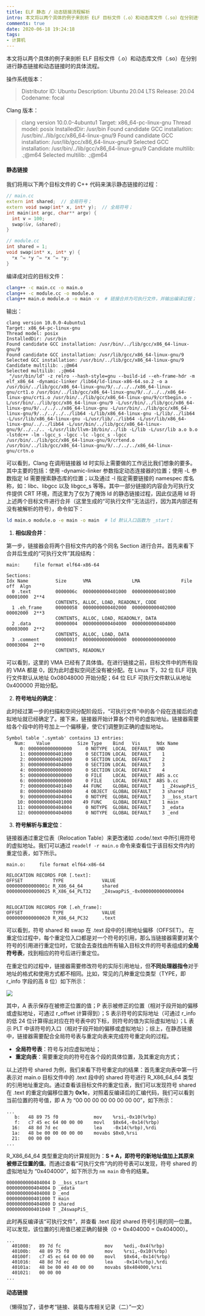 ```yaml
---
title: ELF 静态 / 动态链接流程解析
intro: 本文将以两个具体的例子来剖析 ELF 目标文件（.o）和动态库文件（.so）在分别进行静态链接和动态链接时的具体流程。
comments: true
date: 2020-06-18 19:24:18
tags:
- 计算机
---
```


本文将以两个具体的例子来剖析 ELF 目标文件（.o）和动态库文件（.so）在分别进行静态链接和动态链接时的具体流程。

操作系统版本：

> Distributor ID:	Ubuntu
Description:	Ubuntu 20.04 LTS
Release:	20.04
Codename:	focal

Clang 版本：

> clang version 10.0.0-4ubuntu1 
Target: x86_64-pc-linux-gnu
Thread model: posix
InstalledDir: /usr/bin
Found candidate GCC installation: /usr/bin/../lib/gcc/x86_64-linux-gnu/9
Found candidate GCC installation: /usr/lib/gcc/x86_64-linux-gnu/9
Selected GCC installation: /usr/bin/../lib/gcc/x86_64-linux-gnu/9
Candidate multilib: .;@m64
Selected multilib: .;@m64

#### 静态链接

我们将用以下两个目标文件的 C++ 代码来演示静态链接的过程：

```cpp
// main.cc
extern int shared;  // 全局符号；
extern void swap(int* x, int* y);  // 全局符号；
int main(int argc, char** argv) {
  int v = 100;
  swap(&v, &shared);
}

// module.cc
int shared = 1;
void swap(int* x, int* y) {
  *x ^= *y ^= *x ^= *y;
}
```

编译成对应的目标文件：

```bash
clang++ -c main.cc -o main.o
clang++ -c module.cc -o module.o
clang++ main.o module.o -o main -v  # 链接合并为可执行文件，并输出编译过程；
```

输出：

```text
clang version 10.0.0-4ubuntu1 
Target: x86_64-pc-linux-gnu
Thread model: posix
InstalledDir: /usr/bin
Found candidate GCC installation: /usr/bin/../lib/gcc/x86_64-linux-gnu/9
Found candidate GCC installation: /usr/lib/gcc/x86_64-linux-gnu/9
Selected GCC installation: /usr/bin/../lib/gcc/x86_64-linux-gnu/9
Candidate multilib: .;@m64
Selected multilib: .;@m64
 "/usr/bin/ld" -z relro --hash-style=gnu --build-id --eh-frame-hdr -m elf_x86_64 -dynamic-linker /lib64/ld-linux-x86-64.so.2 -o a /usr/bin/../lib/gcc/x86_64-linux-gnu/9/../../../x86_64-linux-gnu/crt1.o /usr/bin/../lib/gcc/x86_64-linux-gnu/9/../../../x86_64-linux-gnu/crti.o /usr/bin/../lib/gcc/x86_64-linux-gnu/9/crtbegin.o -L/usr/bin/../lib/gcc/x86_64-linux-gnu/9 -L/usr/bin/../lib/gcc/x86_64-linux-gnu/9/../../../x86_64-linux-gnu -L/usr/bin/../lib/gcc/x86_64-linux-gnu/9/../../../../lib64 -L/lib/x86_64-linux-gnu -L/lib/../lib64 -L/usr/lib/x86_64-linux-gnu -L/usr/lib/../lib64 -L/usr/lib/x86_64-linux-gnu/../../lib64 -L/usr/bin/../lib/gcc/x86_64-linux-gnu/9/../../.. -L/usr/lib/llvm-10/bin/../lib -L/lib -L/usr/lib a.o b.o -lstdc++ -lm -lgcc_s -lgcc -lc -lgcc_s -lgcc /usr/bin/../lib/gcc/x86_64-linux-gnu/9/crtend.o /usr/bin/../lib/gcc/x86_64-linux-gnu/9/../../../x86_64-linux-gnu/crtn.o
```

可以看到，Clang 在调用链接器 ld 时实际上需要做的工作远比我们想象的要多。其中主要的包括：使用 -dynamic-linker 参数指定动态连接器的位置；使用 -L 参数指定 ld 需要搜索静态库的位置；以及通过 -l 指定需要链接的 namespec 库名称，如：libc、libgcc 以及 libgcc_s 等等。其中一部分链接的内容会为可执行文件提供 CRT 环境，而这里为了仅为了掩饰 ld 的静态链接过程，因此仅适用 ld 将上述两个目标文件进行合并（这里生成的“可执行文件”无法运行，因为其内部还有没有被解析的符号），命令如下：

```bash
ld main.o module.o -e main -o main  # ld 默认入口函数为 _start；
```

1. **相似段合并**：

第一步，链接器会将两个目标文件内的各个同名 Section 进行合并。首先来看下合并后生成的“可执行文件”其段结构：

```text
main:     file format elf64-x86-64

Sections:
Idx Name          Size      VMA               LMA               File off  Algn
  0 .text         0000006c  0000000000401000  0000000000401000  00001000  2**4
                  CONTENTS, ALLOC, LOAD, READONLY, CODE
  1 .eh_frame     00000058  0000000000402000  0000000000402000  00002000  2**3
                  CONTENTS, ALLOC, LOAD, READONLY, DATA
  2 .data         00000004  0000000000404000  0000000000404000  00003000  2**2
                  CONTENTS, ALLOC, LOAD, DATA
  3 .comment      0000001f  0000000000000000  0000000000000000  00003004  2**0
                  CONTENTS, READONLY
```

可以看到，这里的 VMA 已经有了具体值。在进行链接之前，目标文件中的所有段的 VMA 都是 0，因为此时虚拟空间还没有被分配。在 Linux 下，32 位 ELF 可执行文件默认从地址 0x08048000 开始分配；64 位 ELF 可执行文件默认从地址 0x400000 开始分配。

2. **符号地址的确定**：

此时经过第一步的扫描和空间分配阶段后，“可执行文件”中的各个段在连接后的虚拟地址就已经确定了。接下来，链接器开始计算各个符号的虚拟地址。链接器需要给各个段中的符号加上一个偏移量，使它们调整到正确的虚拟地址。

```text
Symbol table '.symtab' contains 13 entries:
   Num:    Value          Size Type    Bind   Vis      Ndx Name
     0: 0000000000000000     0 NOTYPE  LOCAL  DEFAULT  UND 
     1: 0000000000401000     0 SECTION LOCAL  DEFAULT    1 
     2: 0000000000402000     0 SECTION LOCAL  DEFAULT    2 
     3: 0000000000404000     0 SECTION LOCAL  DEFAULT    3 
     4: 0000000000000000     0 SECTION LOCAL  DEFAULT    4 
     5: 0000000000000000     0 FILE    LOCAL  DEFAULT  ABS a.cc
     6: 0000000000000000     0 FILE    LOCAL  DEFAULT  ABS b.cc
     7: 0000000000401040    44 FUNC    GLOBAL DEFAULT    1 _Z4swapPiS_
     8: 0000000000404000     4 OBJECT  GLOBAL DEFAULT    3 shared
     9: 0000000000404004     0 NOTYPE  GLOBAL DEFAULT    3 __bss_start
    10: 0000000000401000    49 FUNC    GLOBAL DEFAULT    1 main
    11: 0000000000404004     0 NOTYPE  GLOBAL DEFAULT    3 _edata
    12: 0000000000404008     0 NOTYPE  GLOBAL DEFAULT    3 _end
```

3. **符号解析与重定位**：

链接器通过重定位表（Relocation Table）来更改诸如 .code/.text 中所引用符号的虚拟地址。我们可以通过 `readelf -r main.o` 命令来查看位于该目标文件内的重定位表，如下所示。

```text
main.o:     file format elf64-x86-64

RELOCATION RECORDS FOR [.text]:
OFFSET           TYPE              VALUE 
000000000000001c R_X86_64_64       shared
0000000000000025 R_X86_64_PLT32    _Z4swapPiS_-0x0000000000000004


RELOCATION RECORDS FOR [.eh_frame]:
OFFSET           TYPE              VALUE 
0000000000000020 R_X86_64_PC32     .text
```

可以看到，符号 shared 和 swap 在 .text 段中的引用地址偏移（OFFSET）。 在重定位过程中，每个重定位入口都是对一个符号的引用，那么当链接器需要对某个符号的引用进行重定位时，它就会去查找由所有输入目标文件的符号表组成的**全局符号表**，找到相应的符号后进行重定位。

在重定位的过程中，链接器需要修改符号的实际引用地址，但**不同处理器指令**对于地址的格式和使用方式都不相同。比如，常见的几种重定位类型（TYPE，即 r_info 字段的高 8 位）如下所示：

![](1.png)

其中，A 表示保存在被修正位置的值；P 表示被修正的位置（相对于段开始的偏移或虚拟地址，可通过 r_offset 计算得到）；S 表示符号的实际地址（可通过 r_info 的低 24 位计算得出对应在符号表中的下标，则符号的值为实际虚拟地址）；L 表示 PLT 中该符号的入口（相对于段开始的偏移或虚拟地址）；综上，在静态链接中，链接器需要配合全局符号表与重定向表来完成符号重定向的过程。

* **全局符号表**：符号与对应虚拟地址；
* **重定向表**：需要重定向的符号在各个段的具体位置，及其重定向方式；

以上述符号 shared 为例，我们来看下符号重定向的结果：首先重定向表中第一行表示对 main.o 目标文件中的 .text 段中的 shared 符号进行 R_X86_64_64 类型的引用地址重定向。通过查看该目标文件的重定位表，我们可以发现符号 shared 在 .text 的重定向偏移位置为 **0x1c**，对照着反编译后的汇编代码，我们可以看到当前位置的符号值，即 A 为 “00 00 00 00 00 00 00 00”，如下所示：

```text
...
   b:	48 89 75 f0          	mov    %rsi,-0x10(%rbp)
   f:	c7 45 ec 64 00 00 00 	movl   $0x64,-0x14(%rbp)
  16:	48 8d 7d ec          	lea    -0x14(%rbp),%rdi
  1a:	48 be 00 00 00 00 00 	movabs $0x0,%rsi
  21:	00 00 00 
...
```

R_X86_64_64 类型重定向的计算规则为：**S + A，即符号的新地址值加上其原来被修正位置的值**。而通过查看“可执行文件”内的符号表可以发现，符号 shared 的虚拟地址为 “0x404000”，如下所示为 `nm main` 命令的结果。

```text
0000000000404004 D __bss_start
0000000000404004 D _edata
0000000000404008 D _end
0000000000401000 T main
0000000000404000 D shared
0000000000401040 T _Z4swapPiS_
```

此时再反编译该“可执行文件”，并查看 .text 段对 shared 符号引用的同一位置。可以发现，该位置的引用值已被正确的替换（0 + 0x404000 = 0x404000）。

```text
...
  401008:	89 7d fc             	mov    %edi,-0x4(%rbp)
  40100b:	48 89 75 f0          	mov    %rsi,-0x10(%rbp)
  40100f:	c7 45 ec 64 00 00 00 	movl   $0x64,-0x14(%rbp)
  401016:	48 8d 7d ec          	lea    -0x14(%rbp),%rdi
  40101a:	48 be 00 40 40 00 00 	movabs $0x404000,%rsi
  401021:	00 00 00 
...
```

#### 动态链接

（懒得加了，请参考“链接、装载与库相关记录（二）”一文）
